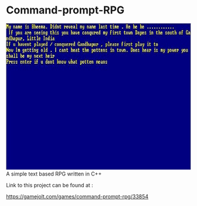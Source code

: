 # Command-prompt-RPG
<img src="rpg_screenshot.jpg" width=800 height =400>
A simple text based RPG written in C++


Link to this project can be found at :

https://gamejolt.com/games/command-prompt-rpg/33854


